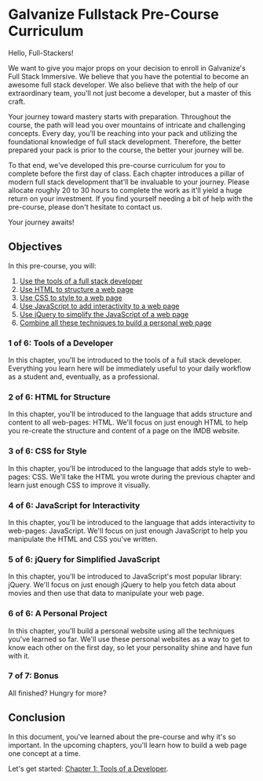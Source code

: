 # Galvanize Fullstack Pre-Course Curriculum
Hello, Full-Stackers!

We want to give you major props on your decision to enroll in Galvanize's Full Stack Immersive. We believe that you have the potential to become an awesome full stack developer. We also believe that with the help of our extraordinary team, you'll not just become a developer, but a master of this craft.

Your journey toward mastery starts with preparation. Throughout the course, the path will lead you over mountains of intricate and challenging concepts. Every day, you'll be reaching into your pack and utilizing the foundational knowledge of full stack development. Therefore, the better prepared your pack is prior to the course, the better your journey will be.

To that end, we've developed this pre-course curriculum for you to complete before the first day of class. Each chapter introduces a pillar of modern full stack development that'll be invaluable to your journey. Please allocate roughly 20 to 30 hours to complete the work as it'll yield a huge return on your investment. If you find yourself needing a bit of help with the pre-course, please don't hesitate to contact us.

Your journey awaits!

## Objectives
In this pre-course, you will:

1. [Use the tools of a full stack developer][1]
2. [Use HTML to structure a web page][2]
3. [Use CSS to style to a web page][3]
4. [Use JavaScript to add interactivity to a web page][4]
5. [Use jQuery to simplify the JavaScript of a web page][5]
6. [Combine all these techniques to build a personal web page][6]

### 1 of 6: Tools of a Developer
In this chapter, you'll be introduced to the tools of a full stack developer. Everything you learn here will be immediately useful to your daily workflow as a student and, eventually, as a professional.

### 2 of 6: HTML for Structure
In this chapter, you'll be introduced to the language that adds structure and content to all web-pages: HTML. We'll focus on just enough HTML to help you re-create the structure and content of a page on the IMDB website.

### 3 of 6: CSS for Style
In this chapter, you'll be introduced to the language that adds style to web-pages: CSS. We'll take the HTML you wrote during the previous chapter and learn just enough CSS to improve it visually.

### 4 of 6: JavaScript for Interactivity
In this chapter, you'll be introduced to the language that adds interactivity to web-pages: JavaScript. We'll focus on just enough JavaScript to help you manipulate the HTML and CSS you've written.

### 5 of 6: jQuery for Simplified JavaScript
In this chapter, you'll be introduced to JavaScript's most popular library: jQuery. We'll focus on just enough jQuery to help you fetch data about movies and then use that data to manipulate your web page.

### 6 of 6: A Personal Project
In this chapter, you'll build a personal website using all the techniques you've learned so far. We'll use these personal websites as a way to get to know each other on the first day, so let your personality shine and have fun with it.

### 7 of 7: Bonus
All finished? Hungry for more?

## Conclusion
In this document, you've learned about the pre-course and why it's so important. In the upcoming chapters, you'll learn how to build a web page one concept at a time.

Let's get started: [Chapter 1: Tools of a Developer][next-page].

[1]: #1-of-6-tools-of-a-developer
[2]: #2-of-6-html-for-structure
[3]: #3-of-6-css-for-style
[4]: #4-of-6-javascript-for-interactivity
[5]: #5-of-6-jquery-for-simplified-javascript
[6]: #6-of-6-a-personal-project

[contact-us]: mailto:fs.all@galvanize.com
[next-page]: ./1_tools
